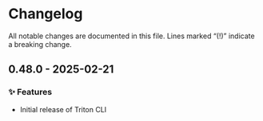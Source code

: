 # Changelog

All notable changes are documented in this file.
Lines marked “(!)” indicate a breaking change.

## 0.48.0 - 2025-02-21

### ✨ Features

- Initial release of Triton CLI
